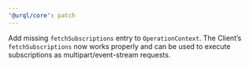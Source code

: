 ```yaml
---
'@urql/core': patch
---
```


Add missing `fetchSubscriptions` entry to `OperationContext`. The Client’s `fetchSubscriptions` now works properly and can be used to execute subscriptions as multipart/event-stream requests.
